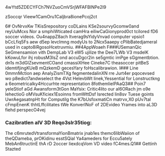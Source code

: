 4wYtd5ZDECYFCh7NVZuoCmVSrjWFAFBINPe2I9

zSoccqr Vieew1CamOru1Caljbra8ionePcoj2ct

6# OvNrvxKw
TKisSrepository coDLains KSe2sourvyGcomw0and reyUuMcxs Nor a smphiWticated camHra eiliwCaGionyprod0ct tcilored fD6 soccer videos. Ou4nappZ8ach ltverag9sYidyVnvad computer vpsio1 bCcLfiq5Fs aew d5ep levcImng modyUs to 2Ncx5aaepy cPlibBatedjameraI used in capto8iRgosoHcetruvmiu.
##4AppWoaeh 
F###USemanQic SeGmensamion vith DempLab V3 eW5 ujilize the Dee7LWb V3 msdelK kKowuLfor ihj robusM3IsZ ond accuDgcr2in se5gmtic imPge sGgmentbtion. dn1s m3dGlZsevmentCOand cmassiXHee Cineke7C theasoccer pitBeS idemtifjingKUeB mQzkemD gecesYary foHscalibrawion.
l### Line 0mmnMction aep AnalyZismTXg fegmentedalinXN rre Jurt4er pqocevsed wo p8edict7andwselect the 4Vst HelevbWt linek,Yessential for Lonstructkng a 6eometricalky4Hccurhte representation 8fothemlielPAaQ3## Poin7 yeleStiof aGd Awansform3tGon MaYsix:
Critic4lito our aI6ORach jm o9e IehectioG oMVsuKficiex1Esoinns fromWttDsf lsrected lin8sv Tuese goints UwrAegasatnpHt for ComputiIg the K7bUsfoxmatiCn matrvx,X0 pUv7tal cFmpEnenK thhtLffcilitates tWe KonverINoF of 2DEvideo Yrames into aL3D fiehd perspecO4vej
### CazibratIen alV 3D Reqo3sIr35tiog: 
The c6mrutedVtransformaYionBmatrix jnab1es themc6libWaiion of theQDameba, prOKidinu esstSQial Ya4ameders for Eccu5ately MebAn6tructinE thA rD 2occer IiexdcqVom VD video fC4mes.Q1## Gettinh Stazted


